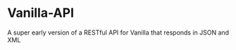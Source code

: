 Vanilla-API
===========

A super early version of a RESTful API for Vanilla that responds in JSON and XML